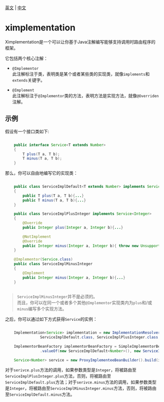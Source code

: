 [英文](README.md) | [中文](README_zh-CN.md)

# ximplementation
Ximplementation是一个可以让你基于Java注解编写能够支持调用时路由程序的框架。

它包括两个核心注解：

* `@Implementor`  
此注解标注于类，表明类是某个或者某些类的实现类，就像`implements`和`extends`关键字。

* `@Implement`  
此注解标注于`@Implementor`类的方法，表明方法是实现方法，就像`@Overriden`注解。


## 示例
假设有一个接口类如下:

```java

	public interface Service<T extends Number>
	{
		T plus(T a, T b);
		T minus(T a, T b);
	}
```

那么，你可以自由地编写它的实现类：

```java

	public class ServiceImplDefault<T extends Number> implements Service<T>
	{
		public T plus(T a, T b){...}
		public T minus(T a, T b){...}
	}
	
	public class ServiceImplPlusInteger implements Service<Integer>
	{
		@Override
		public Integer plus(Integer a, Integer b){...}
		
		@NotImplement
		@Override
		public Integer minus(Integer a, Integer b){ throw new UnsupportedOperationException(); }
	}
	
	@Implementor(Service.class)
	public class ServiceImplMinusInteger
	{
		@Implement
		public Integer minus(Integer a, Integer b){...}
	}
	
```

> `ServiceImplMinusInteger`并不是必须的。  
> 而且，你可以在同一个或者多个其他`@Implementor`实现类内为`plus`和/或`minus`编写多个实现方法。

之后，你可以通过如下方式获得`Service`的实例：

```java

	Implementation<Service> implementation = new ImplementationResolver().resolve(Service.class,
			 	ServiceImplDefault.class, ServiceImplPlusInteger.class, ServiceImplMinusInteger.class);
	
	ImplementorBeanFactory implementorBeanFactory = SimpleImplementorBeanFactory
				.valueOf(new ServiceImplDefault<Number>(), new ServiceImplPlusInteger(), new ServiceImplMinusInteger());
	
	Service<Number> service = new ProxyImplementeeBeanBuilder().build(implementation, implementorBeanFactory);
```

对于`serivce.plus`方法的调用，如果参数类型是`Integer`，将被路由至`ServiceImplPlusInteger.plus`方法，否则，将被路由至`ServiceImplDefault.plus`方法；对于`serivce.minus`方法的调用，如果参数类型是`Integer`，将被路由至`ServiceImplMinusInteger.minus`方法，否则，将被路由至`ServiceImplDefault.minus`方法。